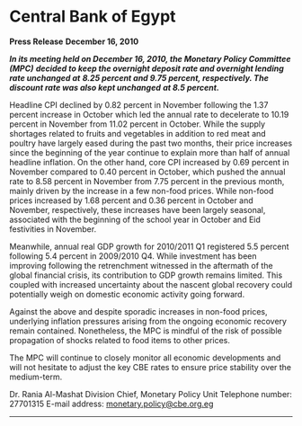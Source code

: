 # Central Bank of Egypt

**Press Release**
**December 16, 2010**

**_In its meeting held on December 16, 2010, the Monetary Policy Committee (MPC)_**
**_decided to keep the overnight deposit rate and overnight lending rate unchanged at_**
**_8.25 percent and 9.75 percent, respectively. The discount rate was also kept unchanged_**
**_at 8.5 percent._**

Headline CPI declined by 0.82 percent in November following the 1.37 percent increase
in October which led the annual rate to decelerate to 10.19 percent in November from
11.02 percent in October. While the supply shortages related to fruits and vegetables in
addition to red meat and poultry have largely eased during the past two months, their
price increases since the beginning of the year continue to explain more than half of
annual headline inflation. On the other hand, core CPI increased by 0.69 percent in
November compared to 0.40 percent in October, which pushed the annual rate to 8.58
percent in November from 7.75 percent in the previous month, mainly driven by the
increase in a few non-food prices. While non-food prices increased by 1.68 percent and
0.36 percent in October and November, respectively, these increases have been largely
seasonal, associated with the beginning of the school year in October and Eid festivities
in November.

Meanwhile, annual real GDP growth for 2010/2011 Q1 registered 5.5 percent following
5.4 percent in 2009/2010 Q4. While investment has been improving following the
retrenchment witnessed in the aftermath of the global financial crisis, its contribution to
GDP growth remains limited. This coupled with increased uncertainty about the nascent
global recovery could potentially weigh on domestic economic activity going forward.

Against the above and despite sporadic increases in non-food prices, underlying inflation
pressures arising from the ongoing economic recovery remain contained. Nonetheless,
the MPC is mindful of the risk of possible propagation of shocks related to food items to
other prices.

The MPC will continue to closely monitor all economic developments and will not
hesitate to adjust the key CBE rates to ensure price stability over the medium-term.

Dr. Rania Al-Mashat
Division Chief, Monetary Policy Unit
Telephone number: 27701315
E-mail address: monetary.policy@cbe.org.eg


-----

